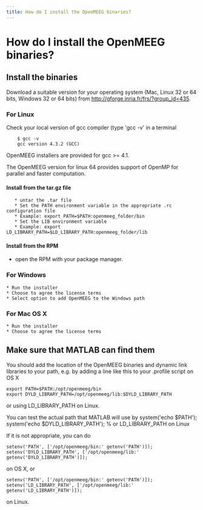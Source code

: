 ```yaml
---
title: How do I install the OpenMEEG binaries?
---
```


# How do I install the OpenMEEG binaries?

## Install the binaries

Download a suitable version for your operating system (Mac, Linux 32 or 64 bits, Windows 32 or 64 bits) from http://gforge.inria.fr/frs/?group_id=435.

### For Linux

Check your local version of gcc compiler (type 'gcc -v' in a terminal

        $ gcc -v
        gcc version 4.3.2 (GCC)

OpenMEEG installers are provided for gcc >= 4.1.

The OpenMEEG version for linux 64 provides support of OpenMP for parallel and faster computation.

#### Install from the tar.gz file

       * untar the .tar file
       * Set the PATH environment variable in the appropriate .rc configuration file
       * Example: export PATH=$PATH:openmeeg_folder/bin
       * Set the LIB environment variable
       * Example: export LD_LIBRARY_PATH=$LD_LIBRARY_PATH:openmeeg_folder/lib

#### Install from the RPM

*  open the RPM with your package manager.

### For Windows

    * Run the installer
    * Choose to agree the license terms
    * Select option to add OpenMEEG to the Windows path

### For Mac OS X

    * Run the installer
    * Choose to agree the license terms

## Make sure that MATLAB can find them

You should add the location of the OpenMEEG binaries and dynamic link libraries to your path, e.g. by adding a line like this to your .profile script on OS X

    export PATH=$PATH:/opt/openmeeg/bin
    export DYLD_LIBRARY_PATH=/opt/openmeeg/lib:$DYLD_LIBRARY_PATH

or using LD_LIBRARY_PATH on Linux.

You can test the actual path that MATLAB will use by
    system('echo $PATH');
    system('echo $DYLD_LIBRARY_PATH'); % or LD_LIBRARY_PATH on Linux

If it is not appropriate, you can do

    setenv('PATH', ['/opt/openmeeg/bin:' getenv('PATH')]);
    setenv('DYLD_LIBRARY_PATH', ['/opt/openmeeg/lib:' getenv('DYLD_LIBRARY_PATH')]);

on OS X, or

    setenv('PATH', ['/opt/openmeeg/bin:' getenv('PATH')]);
    setenv('LD_LIBRARY_PATH', ['/opt/openmeeg/lib:' getenv('LD_LIBRARY_PATH')]);

on Linux.
